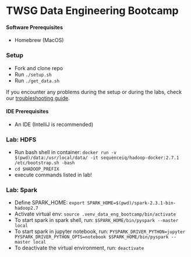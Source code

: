 # TWSG Data Engineering Bootcamp
#### Software Prerequisites
- Homebrew (MacOS)

### Setup
- Fork and clone repo
- Run `./setup.sh`
- Run `./get_data.sh`

If you encounter any problems during the setup or during the labs, check our [troubleshooting guide](./troubleshooting-faq.md).

#### IDE Prerequisites
- An IDE (IntelliJ is recommended)

### Lab: HDFS
- Run bash shell in container: `docker run -v $(pwd)/data:/usr/local/data/ -it sequenceiq/hadoop-docker:2.7.1 /etc/bootstrap.sh -bash`
- `cd $HADOOP_PREFIX`
- execute commands listed in lab!

### Lab: Spark
- Define SPARK_HOME: `export SPARK_HOME=$(pwd)/spark-2.3.1-bin-hadoop2.7`
- Activate virtual env: `source .venv_data_eng_bootcamp/bin/activate`
- To start spark in spark shell, run: `$SPARK_HOME/bin/pyspark --master local`
- To start spark in jupyter notebook, run: `PYSPARK_DRIVER_PYTHON=jupyter PYSPARK_DRIVER_PYTHON_OPTS=notebook $SPARK_HOME/bin/pyspark --master local`
- To deactivate the virtual environment, run: `deactivate`
